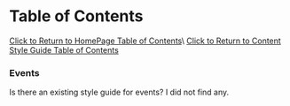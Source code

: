Table of Contents
===============================
[Click to Return to HomePage Table of Contents](../README.md)\\
[Click to Return to Content Style Guide Table of Contents](../ContentStyleGuide.md)

### Events
Is there an existing style guide for events? I did not find any.


<!---
   Publish: no
---!>
